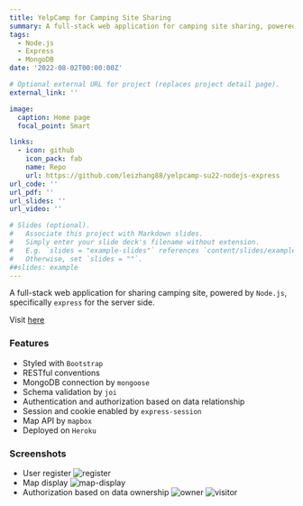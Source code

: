 ```yaml
---
title: YelpCamp for Camping Site Sharing
summary: A full-stack web application for camping site sharing, powered by Node.js and express
tags:
  - Node.js
  - Express
  - MongoDB
date: '2022-08-02T00:00:00Z'

# Optional external URL for project (replaces project detail page).
external_link: ''

image:
  caption: Home page
  focal_point: Smart

links:
  - icon: github
    icon_pack: fab
    name: Repo
    url: https://github.com/leizhang88/yelpcamp-su22-nodejs-express
url_code: ''
url_pdf: ''
url_slides: ''
url_video: ''

# Slides (optional).
#   Associate this project with Markdown slides.
#   Simply enter your slide deck's filename without extension.
#   E.g. `slides = "example-slides"` references `content/slides/example-slides.md`.
#   Otherwise, set `slides = ""`.
##slides: example
---
```


A full-stack web application for sharing camping site, powered by `Node.js`, specifically `express` for the server side.

Visit [here](https://yelpcamp-su22-nodejs-express.herokuapp.com/)

### Features

- Styled with `Bootstrap`
- RESTful conventions
- MongoDB connection by `mongoose`
- Schema validation by `joi`
- Authentication and authorization based on data relationship
- Session and cookie enabled by `express-session`
- Map API by `mapbox`
- Deployed on `Heroku`


### Screenshots

- User register
  ![register](yelpcamp-register.png)
- Map display
  ![map-display](yelpcamp-map-display.png)
- Authorization based on data ownership
  ![owner](yelpcamp-owner.png)
  ![visitor](yelpcamp-visitor.png)
